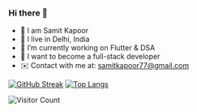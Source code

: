 ### Hi there 👋 

- 📛 I am Samit Kapoor
- 📌 I live in Delhi, India
- 🔭 I’m currently working on Flutter & DSA
- 🔮 I want to become a full-stack developer
- ✉️ Contact with me at: samitkapoor77@gmail.com

[![GitHub Streak](https://github-readme-streak-stats.herokuapp.com?user=samitkapoor&theme=buefy-dark&hide_border=true&date_format=j%20M%5B%20Y%5D)](https://git.io/streak-stats)  [![Top Langs](https://github-readme-stats.vercel.app/api/top-langs/?username=samitkapoor&layout=compact)](https://github.com/anuraghazra/github-readme-stats)

![Visitor Count](https://profile-counter.glitch.me/{samitkapoor}/count.svg)
